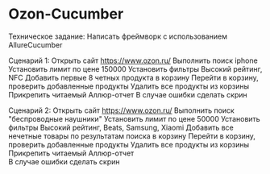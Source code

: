 # Ozon-Cucumber
Техническое задание: Написать фреймворк с использованием AllureCucumber

Сценарий 1:
Открыть сайт https://www.ozon.ru/
Выполнить поиск iphone
Установить лимит по цене 150000
Установить фильтры Высокий рейтинг, NFC
Добавить первые 8 четных продукта в корзину
Перейти в корзину, проверить добавленные продукты
Удалить все продукты из корзины
Прикрепить читаемый Аллюр-отчет
В случае ошибки сделать скрин   

Сценарий 2:
Открыть сайт https://www.ozon.ru/
Выполнить поиск "беспроводные наушники"
Установить лимит по цене 50000
Установить фильтры Высокий рейтинг, Beats, Samsung, Xiaomi
Добавить все нечетные товары по результатам поиска в корзину
Перейти в корзину, проверить добавленные продукты
Удалить все продукты из корзины
Прикрепить читаемый Аллюр-отчет    
В случае ошибки сделать скрин
